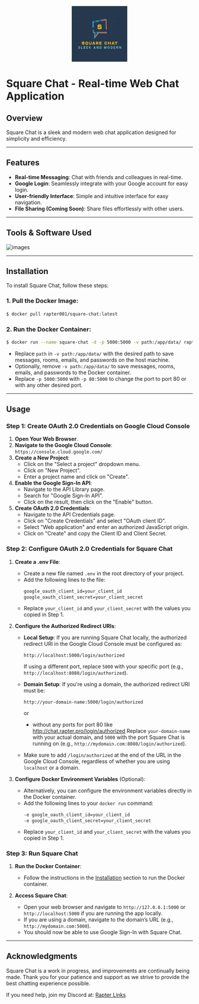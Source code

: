 <div style="text-align: center;">
    <img src="https://raw.githubusercontent.com/Rapter001/square-chat/refs/heads/main/static/img/square-chat.png" alt="Square Chat Logo" width="150" height="150"/>
</div>

# Square Chat - Real-time Web Chat Application

## Overview

Square Chat is a sleek and modern web chat application designed for simplicity and efficiency.

---

## Features

- **Real-time Messaging**: Chat with friends and colleagues in real-time.
- **Google Login**: Seamlessly integrate with your Google account for easy login.
- **User-friendly Interface**: Simple and intuitive interface for easy navigation.
- **File Sharing (Coming Soon)**: Share files effortlessly with other users.

---

## Tools & Software Used

![images](https://skillicons.dev/icons?i=python,flask,html,css,js,docker)

---

## Installation

To install Square Chat, follow these steps:

### 1. **Pull the Docker Image**:

```bash
$ docker pull rapter001/square-chat:latest
```

### 2. **Run the Docker Container**:

```bash
$ docker run --name square-chat -d -p 5000:5000 -v path:/app/data/ rapter001/square-chat
```

- Replace `path` in `-v path:/app/data/` with the desired path to save messages, rooms, emails, and passwords on the host machine.
- Optionally, remove `-v path:/app/data/` to save messages, rooms, emails, and passwords to the Docker container.
- Replace `-p 5000:5000` with `-p 80:5000` to change the port to port 80 or with any other desired port.

---

## Usage

### Step 1: **Create OAuth 2.0 Credentials on Google Cloud Console**

1. **Open Your Web Browser**.
2. **Navigate to the Google Cloud Console**:
   `https://console.cloud.google.com/`
3. **Create a New Project**:
   - Click on the "Select a project" dropdown menu.
   - Click on "New Project".
   - Enter a project name and click on "Create".
4. **Enable the Google Sign-In API**:
   - Navigate to the API Library page.
   - Search for "Google Sign-In API".
   - Click on the result, then click on the "Enable" button.
5. **Create OAuth 2.0 Credentials**:
   - Navigate to the API Credentials page.
   - Click on "Create Credentials" and select "OAuth client ID".
   - Select "Web application" and enter an authorized JavaScript origin.
   - Click on "Create" and copy the Client ID and Client Secret.

### Step 2: **Configure OAuth 2.0 Credentials for Square Chat**

1. **Create a .env File**:
   - Create a new file named `.env` in the root directory of your project.
   - Add the following lines to the file:
     ```
     google_oauth_client_id=your_client_id
     google_oauth_client_secret=your_client_secret
     ```
   - Replace `your_client_id` and `your_client_secret` with the values you copied in Step 1.

2. **Configure the Authorized Redirect URIs**:
   - **Local Setup**: If you are running Square Chat locally, the authorized redirect URI in the Google Cloud Console must be configured as:
     ```
     http://localhost:5000/login/authorized
     ```
     If using a different port, replace `5000` with your specific port (e.g., `http://localhost:8080/login/authorized`).

   - **Domain Setup**: If you're using a domain, the authorized redirect URI must be:
     ```
     http://your-domain-name:5000/login/authorized
     ```
     or
     - without any ports for port 80 like http://chat.rapter.pro/login/authorized
     Replace `your-domain-name` with your actual domain, and `5000` with the port Square Chat is running on (e.g., `http://mydomain.com:8080/login/authorized`).

   - Make sure to add `/login/authorized` at the end of the URL in the Google Cloud Console, regardless of whether you are using `localhost` or a domain.

3. **Configure Docker Environment Variables** (Optional):
   - Alternatively, you can configure the environment variables directly in the Docker container.
   - Add the following lines to your `docker run` command:
     ```
     -e google_oauth_client_id=your_client_id
     -e google_oauth_client_secret=your_client_secret
     ```
   - Replace `your_client_id` and `your_client_secret` with the values you copied in Step 1.

### Step 3: **Run Square Chat**

1. **Run the Docker Container**:
   - Follow the instructions in the [Installation](#installation) section to run the Docker container.

2. **Access Square Chat**:
   - Open your web browser and navigate to `http://127.0.0.1:5000` or `http://localhost:5000` if you are running the app locally.
   - If you are using a domain, navigate to the domain’s URL (e.g., `http://mydomain.com:5000`).
   - You should now be able to use Google Sign-In with Square Chat.

---

## Acknowledgments

Square Chat is a work in progress, and improvements are continually being made. Thank you for your patience and support as we strive to provide the best chatting experience possible.

If you need help, join my Discord at: [Rapter Links](https://rapter.pages.dev/links)